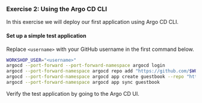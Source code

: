 ### Exercise 2: Using the Argo CD CLI

In this exercise we will deploy our first application using Argo CD CLI.

#### Set up a simple test application

Replace `<username>` with your GitHub username in the first command below.

```sh
WORKSHOP_USER="<username>"
argocd --port-forward --port-forward-namespace argocd login
argocd --port-forward-namespace argocd repo add "https://github.com/$WORKSHOP_USER/ArgoCDRollouts"
argocd --port-forward-namespace argocd app create guestbook --repo "https://github.com/$WORKSHOP_USER/ArgoCDRollouts" --path manifests/ArgoCD101-GuestbookManifests --dest-namespace default --dest-server https://kubernetes.default.svc
argocd --port-forward-namespace argocd app sync guestbook
```
Verify the test application by going to the Argo CD UI.